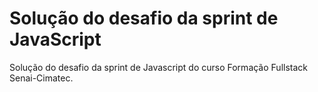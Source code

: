# Solução do desafio da sprint de JavaScript

Solução do desafio da sprint de Javascript do curso Formação Fullstack Senai-Cimatec.
